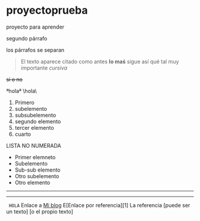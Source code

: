 # proyectoprueba
proyecto para aprender

segundo párrafo

los párrafos se separan
> El texto aparece citado
> como antes
**lo maś**
>sigue así
qué tal
muy importante
_cursiva_

~~si o no~~

ªholaª
\hola\

1. Primero
 1. subelemento
  1. subsubelemento
1. segundo elemento
1. tercer elemento
1. cuarto

LISTA NO NUMERADA
* Primer elemneto
 * Subelemento
  * Sub-sub elemento
 * Otro subelemento
* Otro elemento
_________________________________________________
 _ _ _ _ _
`` HOLA``
Enlace a [Mi blog](http:www.psicobyte.com)
E[Enlace por referencia][1]
La referencia [puede ser un texto]
[o el propio texto]
